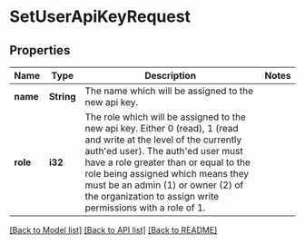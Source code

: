 # SetUserApiKeyRequest

## Properties

Name | Type | Description | Notes
------------ | ------------- | ------------- | -------------
**name** | **String** | The name which will be assigned to the new api key. | 
**role** | **i32** | The role which will be assigned to the new api key. Either 0 (read), 1 (read and write at the level of the currently auth'ed user). The auth'ed user must have a role greater than or equal to the role being assigned which means they must be an admin (1) or owner (2) of the organization to assign write permissions with a role of 1. | 

[[Back to Model list]](../README.md#documentation-for-models) [[Back to API list]](../README.md#documentation-for-api-endpoints) [[Back to README]](../README.md)


